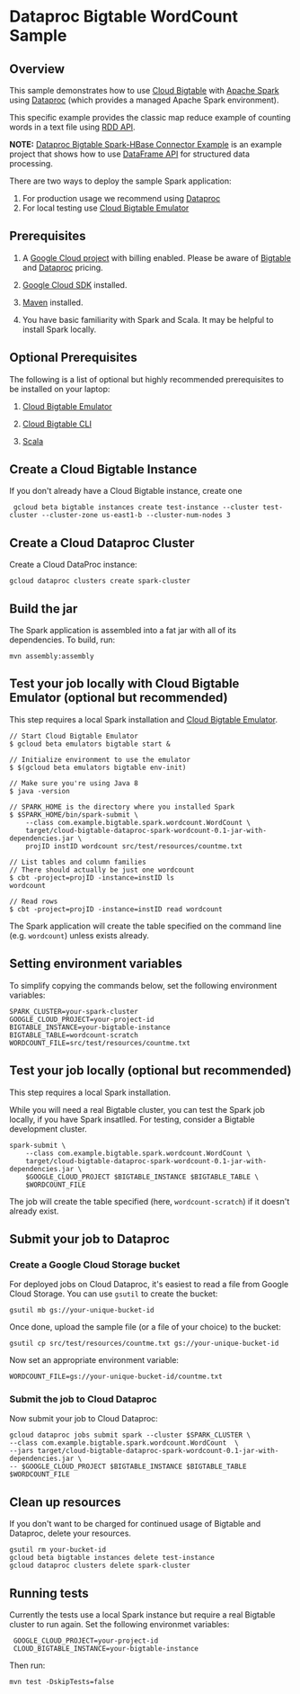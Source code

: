 # Dataproc Bigtable WordCount Sample

## Overview

This sample demonstrates how to use [Cloud Bigtable](https://cloud.google.com/bigtable) with [Apache Spark](https://spark.apache.org/) using [Dataproc](https://cloud.google.com/dataproc) (which
provides a managed Apache Spark environment).

This specific example provides the classic map reduce example of counting words
in a text file using [RDD API](https://spark.apache.org/docs/latest/rdd-programming-guide.html).

**NOTE:** [Dataproc Bigtable Spark-HBase Connector Example](../bigtable-shc) is an example project that shows how to use [DataFrame API](https://spark.apache.org/docs/latest/sql-programming-guide.html) for structured data processing.

There are two ways to deploy the sample Spark application:

1. For production usage we recommend using [Dataproc](https://cloud.google.com/dataproc)
1. For local testing use [Cloud Bigtable Emulator](https://cloud.google.com/bigtable/docs/emulator)

## Prerequisites

1. A [Google Cloud project](https://console.cloud.google.com/) with billing enabled. Please
be aware of [Bigtable](https://cloud.google.com/bigtable/pricing)
and [Dataproc](https://cloud.google.com/dataproc/docs/resources/pricing) pricing.

1. [Google Cloud SDK](https://cloud.google.com/sdk/) installed.

1. [Maven](https://maven.apache.org/) installed.

1. You have basic familiarity with Spark and Scala. It may be helpful to
install Spark locally.

## Optional Prerequisites

The following is a list of optional but highly recommended prerequisites to be installed on your laptop:

1. [Cloud Bigtable Emulator](https://cloud.google.com/bigtable/docs/emulator)

1. [Cloud Bigtable CLI](https://cloud.google.com/bigtable/docs/cbt-overview)

1. [Scala](https://www.scala-lang.org/)

## Create a Cloud Bigtable Instance

If you don't already have a Cloud Bigtable instance, create one

     gcloud beta bigtable instances create test-instance --cluster test-cluster --cluster-zone us-east1-b --cluster-num-nodes 3

## Create a Cloud Dataproc Cluster

Create a Cloud DataProc instance:

    gcloud dataproc clusters create spark-cluster

## Build the jar

The Spark application is assembled into a fat jar with all of its dependencies. To build, run:

    mvn assembly:assembly

## Test your job locally with Cloud Bigtable Emulator (optional but recommended)

This step requires a local Spark installation and [Cloud Bigtable Emulator](https://cloud.google.com/bigtable/docs/emulator).

    // Start Cloud Bigtable Emulator
    $ gcloud beta emulators bigtable start &

    // Initialize environment to use the emulator
    $ $(gcloud beta emulators bigtable env-init)

    // Make sure you're using Java 8
    $ java -version

    // SPARK_HOME is the directory where you installed Spark
    $ $SPARK_HOME/bin/spark-submit \
        --class com.example.bigtable.spark.wordcount.WordCount \
        target/cloud-bigtable-dataproc-spark-wordcount-0.1-jar-with-dependencies.jar \
        projID instID wordcount src/test/resources/countme.txt

    // List tables and column families
    // There should actually be just one wordcount
    $ cbt -project=projID -instance=instID ls
    wordcount

    // Read rows
    $ cbt -project=projID -instance=instID read wordcount

The Spark application will create the table specified on the command line (e.g. `wordcount`) unless exists already.

## Setting environment variables

To simplify copying the commands below, set the following environment variables:

    SPARK_CLUSTER=your-spark-cluster
    GOOGLE_CLOUD_PROJECT=your-project-id
    BIGTABLE_INSTANCE=your-bigtable-instance
    BIGTABLE_TABLE=wordcount-scratch
    WORDCOUNT_FILE=src/test/resources/countme.txt

## Test your job locally (optional but recommended)

This step requires a local Spark installation.

While you will need a real Bigtable cluster, you can test the Spark job locally,
if you have Spark insatlled. For testing, consider a Bigtable development
cluster.

    spark-submit \
        --class com.example.bigtable.spark.wordcount.WordCount \
        target/cloud-bigtable-dataproc-spark-wordcount-0.1-jar-with-dependencies.jar \
        $GOOGLE_CLOUD_PROJECT $BIGTABLE_INSTANCE $BIGTABLE_TABLE \
        $WORDCOUNT_FILE

The job will create the table specified (here, `wordcount-scratch`) if it doesn't already exist.

## Submit your job to Dataproc

### Create a Google Cloud Storage bucket

For deployed jobs on Cloud Dataproc, it's easiest to read a file from Google
Cloud Storage. You can use `gsutil` to create the bucket:

    gsutil mb gs://your-unique-bucket-id

Once done, upload the sample file (or a file of your choice) to the bucket:

    gsutil cp src/test/resources/countme.txt gs://your-unique-bucket-id

Now set an appropriate environment variable:

    WORDCOUNT_FILE=gs://your-unique-bucket-id/countme.txt


### Submit the job to Cloud Dataproc

Now submit your job to Cloud Dataproc:

    gcloud dataproc jobs submit spark --cluster $SPARK_CLUSTER \
    --class com.example.bigtable.spark.wordcount.WordCount  \
    --jars target/cloud-bigtable-dataproc-spark-wordcount-0.1-jar-with-dependencies.jar \
    -- $GOOGLE_CLOUD_PROJECT $BIGTABLE_INSTANCE $BIGTABLE_TABLE $WORDCOUNT_FILE

## Clean up resources

If you don't want to be charged for continued usage of Bigtable and Dataproc,
delete your resources.

    gsutil rm your-bucket-id
    gcloud beta bigtable instances delete test-instance
    gcloud dataproc clusters delete spark-cluster


## Running tests

Currently the tests use a local Spark instance but require a real Bigtable
cluster to run again. Set the following environmet variables:

     GOOGLE_CLOUD_PROJECT=your-project-id
     CLOUD_BIGTABLE_INSTANCE=your-bigtable-instance

Then run:

    mvn test -DskipTests=false

